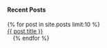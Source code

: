 <div id="recent">
<h4>Recent Posts</h4>
<ul style="list-style: none; margin-left: 0; font-size: small; padding-left: 1em;   text-indent: -1em;">
{% for post in site.posts limit:10 %}
<li><a href="{{ post.url }}">{{ post.title }}</a></li>
{% endfor %}
</ul>
</div><!-- end recent -->
